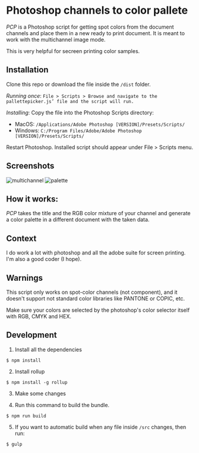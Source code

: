 # Photoshop channels to color pallete

*PCP* is a Photoshop script for getting spot colors from the document channels and place them in a new ready to print document. It is meant to work with the multichannel image mode. 

This is very helpful for secreen printing color samples.

## Installation

Clone this repo or download the file inside the `/dist` folder.

*Running once*: `File > Scripts > Browse and navigate to the pallettepicker.js’ file and the script will run.`

*Installing*: Copy the file into the Photoshop Scripts directory:
  - MacOS: `/Applications/Adobe Photoshop [VERSION]/Presets/Scripts/`
  - Windows: `C:/Program Files/Adobe/Adobe Photoshop [VERSION]/Presets/Scripts/`

Restart Photoshop. Installed script should appear under File > Scripts menu.

## Screenshots

![multichannel](https://imgur.com/BiYhG3X.png)
![palette](https://imgur.com/zXzPdp0.png)

## How it works:

*PCP* takes the title and the RGB color mixture of your channel and generate a color palette in a different document with the taken data.

## Context

I do work a lot with photoshop and all the adobe suite for screen printing. I'm also a good coder (I hope).

## Warnings

This script only works on spot-color channels (not component), and it doesn't support not standard color libraries like PANTONE or COPIC, etc.

Make sure your colors are selected by the photoshop's color selector itself with RGB, CMYK and HEX.

## Development

1. Install all the dependencies

`$ npm install`

2. Install rollup

`$ npm install -g rollup`

3. Make some changes

4. Run this command to build the bundle.

 `$ npm run build`

5. If you want to automatic build when any file inside `/src` changes, then run:

`$ gulp`